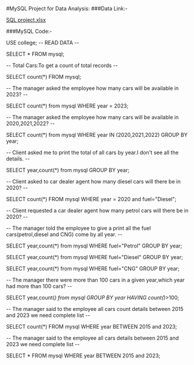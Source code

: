 #MySQL Project for Data Analysis:
###Data Link:-

[SQL project.xlsx](https://github.com/user-attachments/files/19608393/SQL.project.xlsx)

###MySQL Code:-

USE college;
-- READ DATA --

SELECT * FROM mysql;

-- Total Cars:To get a count of total records --

SELECT count(*) FROM mysql;

-- The manager asked the employee how many cars will be available in 2023? --

SELECT count(*) from mysql 
WHERE year = 2023;


-- The manager asked the employee how many cars will be available in 2020,2021,2022? --

SELECT count(*) from mysql 
WHERE year IN (2020,2021,2022)
GROUP BY year;

-- Client asked me to print the total of all cars by year.I don't see all the details. --

SELECT year,count(*) from mysql
GROUP BY year; 

-- Client asked to car dealer agent how many diesel cars will there be in 2020? --

SELECT count(*) FROM mysql
WHERE year = 2020 and fuel="Diesel";

-- Client requested a car dealer agent how many petrol cars will there be in 2020? --

-- The manager told the employee to give a print all the fuel cars(petrol,diesel and CNG) come by all year. --

SELECT year,count(*) from mysql
WHERE fuel="Petrol"
GROUP BY year; 

SELECT year,count(*) from mysql
WHERE fuel="Diesel"
GROUP BY year;

SELECT year,count(*) from mysql
WHERE fuel="CNG"
GROUP BY year;

-- The manager there were more than 100 cars in a given year,which year had more than 100 cars? --

SELECT year,count(*) from mysql
GROUP BY year
HAVING count(*)>100;

-- The manager said to the employee all cars count details between 2015 and 2023 we need complete list --

SELECT count(*) FROM mysql 
WHERE year BETWEEN 2015 and 2023;

-- The manager said to the employee all cars details between 2015 and 2023 we need complete list --

SELECT * FROM mysql 
WHERE year BETWEEN 2015 and 2023;

